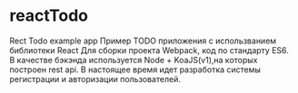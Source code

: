 # reactTodo
Rect Todo example app
Пример TODO приложения с использванием библиотеки React
Для сборки проекта Webpack, код по стандарту ES6.
В качестве бэкэнда используется Node + KoaJS(v1),на которых построен rest api.
В настоящее время идет разработка системы регистрации и авторизации пользователей.
